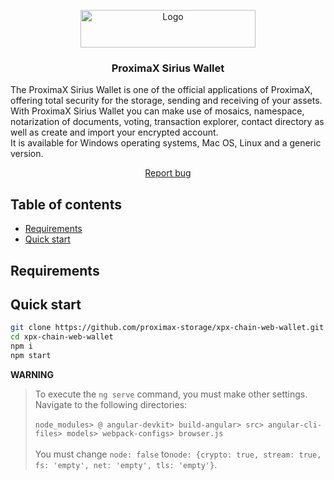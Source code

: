 
<p align="center">
  <a href="https://www.proximax.io/">
    <img src="https://www.proximax.io/user/themes/proximaxvrs1/images/logo.png" alt="Logo" width=280 height=60>
  </a>
  <h3 align="center">ProximaX Sirius Wallet</h3>
</p>
  <p>
    The ProximaX Sirius Wallet is one of the official applications of ProximaX, offering total security for the storage, sending and receiving of your assets. With ProximaX Sirius Wallet you can make use of mosaics, namespace, notarization of documents, voting, transaction explorer, contact directory as well as create and import your encrypted account. <br> It is available for Windows operating systems, Mac OS, Linux and a generic version.
</p>
<p align="center">
    <a href="https://t.me/proximaxhelpdesk">Report bug</a>
  </p>



## Table of contents

- [Requirements](#requirements)
- [Quick start](#quick-start)


## Requirements



## Quick start

 ```bash
git clone https://github.com/proximax-storage/xpx-chain-web-wallet.git
cd xpx-chain-web-wallet
 npm i
 npm start
 ```
**WARNING**

> To execute the `ng serve` command, you must make other settings. Navigate to the following directories: 
<br> <br> `node_modules> @ angular-devkit> build-angular> src> angular-cli-files> models> webpack-configs> browser.js` 
<br> <br>  You must change `node: false` to` node: {crypto: true, stream: true, fs: 'empty', net: 'empty', tls: 'empty'} `.
